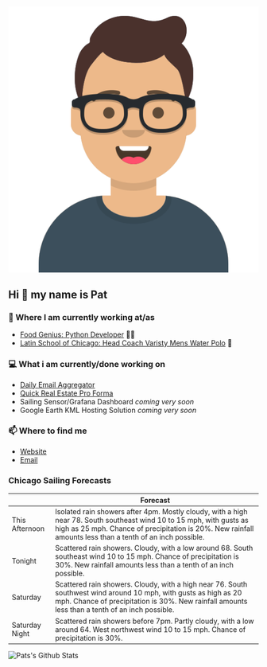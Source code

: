 [![Social banner for p-j-falconer](https://raw.githubusercontent.com/P-J-FALCONER/P-J-FALCONER/master/assets/avataaars.svg)](https://patfalconer.com/)
## Hi :wave: my name is Pat

### 💼 Where I am currently working at/as
- [Food Genius: Python Developer](https://getfoodgenius.com/) 🍔🐍
- [Latin School of Chicago: Head Coach Varisty Mens Water Polo](https://www.latinschool.org/) 🤽


### 💻 What i am currently/done working on
 - [Daily Email Aggregator](https://github.com/P-J-FALCONER/dott_daily_mail)
 - [Quick Real Estate Pro Forma](https://github.com/P-J-FALCONER/henry)
 - Sailing Sensor/Grafana Dashboard *coming very soon*
 - Google Earth KML Hosting Solution *coming very soon*

### 📫 Where to find me
 - [Website](https://patfalconer.com/)
 - [Email](mailto:patrick.j.falconer@gmail.com)


### Chicago Sailing Forecasts
|   | Forecast  |
|---|---|
| This Afternoon | Isolated rain showers after 4pm. Mostly cloudy, with a high near 78. South southeast wind 10 to 15 mph, with gusts as high as 25 mph. Chance of precipitation is 20%. New rainfall amounts less than a tenth of an inch possible. |
| Tonight | Scattered rain showers. Cloudy, with a low around 68. South southeast wind 10 to 15 mph. Chance of precipitation is 30%. New rainfall amounts less than a tenth of an inch possible. |
| Saturday | Scattered rain showers. Cloudy, with a high near 76. South southwest wind around 10 mph, with gusts as high as 20 mph. Chance of precipitation is 30%. New rainfall amounts less than a tenth of an inch possible. |
| Saturday Night | Scattered rain showers before 7pm. Partly cloudy, with a low around 64. West northwest wind 10 to 15 mph. Chance of precipitation is 30%. |

![Pats's Github Stats](https://github-readme-stats.vercel.app/api?username=p-j-falconer&show_icons=true&theme=radical)

